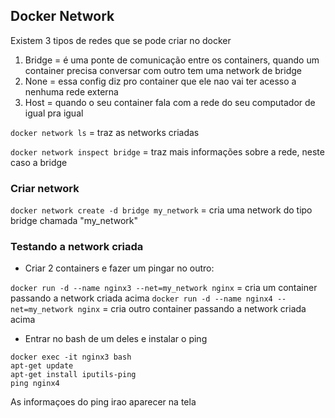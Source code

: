 ## Docker Network

Existem 3 tipos de redes que se pode criar no docker

1. Bridge = é uma ponte de comunicação entre os containers, quando um container precisa conversar com outro tem uma network de bridge
2. None = essa config diz pro container que ele nao vai ter acesso a nenhuma rede externa
3. Host = quando o seu container fala com a rede do seu computador de igual pra igual


```docker network ls``` = traz as networks criadas

```docker network inspect bridge``` = traz mais informações sobre a rede, neste caso a bridge


### Criar network

```docker network create -d bridge my_network``` =  cria uma network do tipo bridge chamada "my_network"

### Testando a network criada

- Criar 2 containers e fazer um pingar no outro:

```docker run -d --name nginx3 --net=my_network nginx``` = cria um container passando a network criada acima
```docker run -d --name nginx4 --net=my_network nginx``` = cria outro container passando a network criada acima

- Entrar no bash de um deles e instalar o ping
```
docker exec -it nginx3 bash
apt-get update
apt-get install iputils-ping
ping nginx4
```
As informaçoes do ping irao aparecer na tela